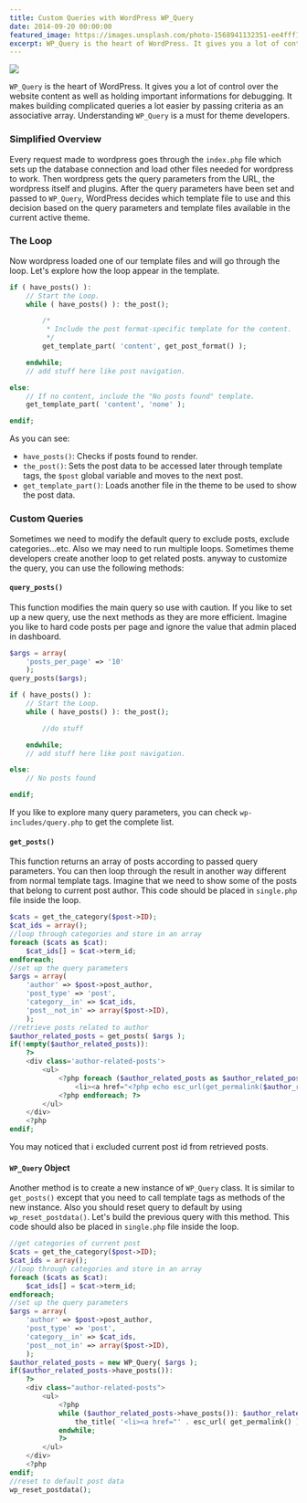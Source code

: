 ```yaml
---
title: Custom Queries with WordPress WP_Query
date: 2014-09-20 00:00:00
featured_image: https://images.unsplash.com/photo-1568941132351-ee4fff172b42?q=75&fm=jpg&w=1000&fit=max
excerpt: WP_Query is the heart of WordPress. It gives you a lot of control over the website content as well as holding important informations for debugging. It makes building complicated queries a lot easier by passing criteria as an associative array. Understanding WP_Query is a must for theme developers.
---
```


![](https://images.unsplash.com/photo-1568941132351-ee4fff172b42?q=75&fm=jpg&w=1000&fit=max)

`WP_Query` is the heart of WordPress. It gives you a lot of control over the website content as well as holding important informations for debugging. It makes building complicated queries a lot easier by passing criteria as an associative array. Understanding `WP_Query` is a must for theme developers.

### Simplified Overview

Every request made to wordpress goes through the `index.php` file which sets up the database connection and load other files needed for wordpress to work. Then wordpress gets the query parameters from the URL, the wordpress itself and plugins. After the query parameters have been set and passed to `WP_Query`, WordPress decides which template file to use and this decision based on the query parameters and template files available in the current active theme.

### The Loop

Now wordpress loaded one of our template files and will go through the loop. Let's explore how the loop appear in the template.

```php
if ( have_posts() ):
	// Start the Loop.
	while ( have_posts() ): the_post();

		/*
		 * Include the post format-specific template for the content.
		 */
		get_template_part( 'content', get_post_format() );

	endwhile;
	// add stuff here like post navigation.

else:
	// If no content, include the "No posts found" template.
	get_template_part( 'content', 'none' );

endif;
```

As you can see:

- `have_posts()`: Checks if posts found to render.
- `the_post()`: Sets the post data to be accessed later through template tags, the `$post` global variable and moves to the next post.
- `get_template_part()`: Loads another file in the theme to be used to show the post data.


### Custom Queries

Sometimes we need to modify the default query to exclude posts, exclude categories...etc. Also we may need to run multiple loops. Sometimes theme developers create another loop to get related posts. anyway to customize the query, you can use the following methods:

#### `query_posts()`

This function modifies the main query so use with caution. If you like to set up a new query, use the next methods as they are more efficient. Imagine you like to hard code posts per page and ignore the value that admin placed in dashboard.

```php
$args = array(
	'posts_per_page' => '10'
	);
query_posts($args);

if ( have_posts() ):
	// Start the Loop.
	while ( have_posts() ): the_post();

		//do stuff

	endwhile;
	// add stuff here like post navigation.

else:
	// No posts found

endif;
```

If you like to explore many query parameters, you can check `wp-includes/query.php` to get the complete list.


#### `get_posts()`

This function returns an array of posts according to passed query parameters. You can then loop through the result in another way different from normal template tags. Imagine that we need to show some of the posts that belong to current post author. This code should be placed in `single.php` file inside the loop.

```php
$cats = get_the_category($post->ID);
$cat_ids = array();
//loop through categories and store in an array
foreach ($cats as $cat):
	$cat_ids[] = $cat->term_id;
endforeach;
//set up the query parameters
$args = array(
	'author' => $post->post_author,
	'post_type' => 'post',
	'category__in' => $cat_ids,
	'post__not_in' => array($post->ID),
	);
//retrieve posts related to author
$author_related_posts = get_posts( $args );
if(!empty($author_related_posts)):
	?>
	<div class='author-related-posts'>
		<ul>
			<?php foreach ($author_related_posts as $author_related_post): ?>
				<li><a href="<?php echo esc_url(get_permalink($author_related_post->ID)); ?>"><?php echo $author_related_post->post_title; ?></a></li>
			<?php endforeach; ?>
		</ul>
	</div>
	<?php
endif;
```

You may noticed that i excluded current post id from retrieved posts.

#### `WP_Query` Object

Another method is to create a new instance of `WP_Query` class. It is similar to `get_posts()` except that you need to call template tags as methods of the new instance. Also you should reset query to default by using `wp_reset_postdata()`. Let's build the previous query with this method. This code should also be placed in `single.php` file inside the loop.

```php
//get categories of current post
$cats = get_the_category($post->ID);
$cat_ids = array();
//loop through categories and store in an array
foreach ($cats as $cat):
	$cat_ids[] = $cat->term_id;
endforeach;
//set up the query parameters
$args = array(
	'author' => $post->post_author,
	'post_type' => 'post',
	'category__in' => $cat_ids,
	'post__not_in' => array($post->ID),
	);
$author_related_posts = new WP_Query( $args );
if($author_related_posts->have_posts()):
	?>
	<div class="author-related-posts">
		<ul>
			<?php
			while ($author_related_posts->have_posts()): $author_related_posts->the_post();
				the_title( '<li><a href="' . esc_url( get_permalink() ) . '">', '</a></li>' );
			endwhile;
			?>
		</ul>
	</div>
	<?php
endif;
//reset to default post data
wp_reset_postdata();
```